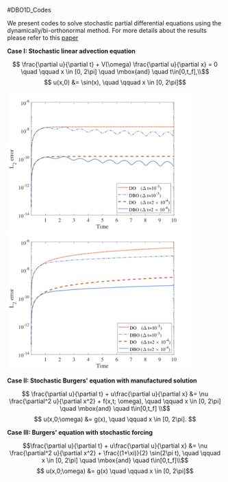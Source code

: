 #DBO1D_Codes

We present codes to solve stochastic partial differential equations using the dynamically/bi-orthonormal method. For more details about the results please refer to this [paper](https://arxiv.org/abs/1910.04299)

**Case I: Stochastic linear advection equation**

$$ \frac{\partial u}{\partial t} + V(\omega) \frac{\partial u}{\partial x} = 0 \quad \qquad x \in [0, 2\pi] \quad \mbox{and} \quad  t\in[0,t_f],\\$$
$$          u(x,0) &= \sin(x), \quad \qquad x \in [0, 2\pi]$$

<img src="https://github.com/ppatil1708/DBO/blob/master/DBO_1DCodes/LinearAdvection/ErrorPlots/MeanError.png" alt="Mean Error" width="430"/> <img src="https://github.com/ppatil1708/DBO/blob/master/DBO_1DCodes/LinearAdvection/ErrorPlots/VarError.png" alt="Variance Error" width="430"/>



**Case II: Stochastic Burgers' equation with manufactured solution** 

$$ \frac{\partial u}{\partial t} + u\frac{\partial u}{\partial x} &= \nu \frac{\partial^2 u}{\partial x^2} + f(x,t; \omega), \quad \qquad x \in [0, 2\pi] \quad \mbox{and} \quad  t\in[0,t_f] \\$$
$$     u(x,0;\omega) &= g(x),    \quad \qquad x \in [0, 2\pi]. $$



**Case III: Burgers' equation with stochastic forcing**

$$\frac{\partial u}{\partial t} + u\frac{\partial u}{\partial x} &= \nu \frac{\partial^2 u}{\partial x^2} + \frac{(1+\xi)}{2} \sin(2\pi t),   \quad \qquad x \in [0, 2\pi] \quad \mbox{and} \quad  t\in[0,t_f]\\$$
$$    u(x,0;\omega) &= g(x) \quad \qquad x \in [0, 2\pi]$$
